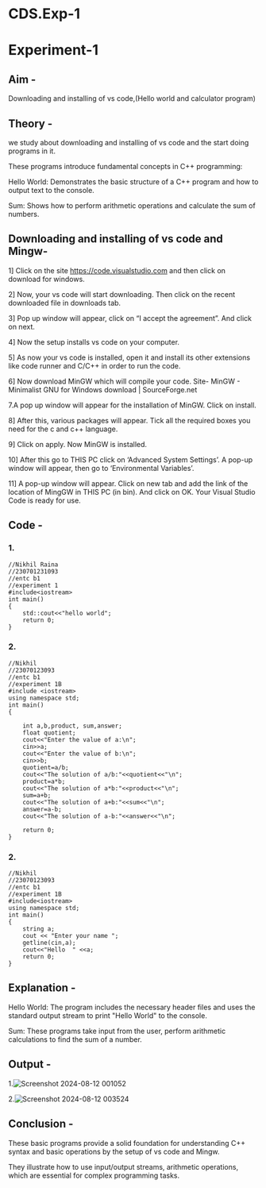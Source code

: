 # CDS.Exp-1
# Experiment-1
## Aim - 
Downloading and installing of vs code,(Hello world and calculator program)

## Theory - 
we study about downloading and installing of vs code and the start doing programs in it.

These programs introduce fundamental concepts in C++ programming:

Hello World: Demonstrates the basic structure of a C++ program and how to output text to the console.

Sum: Shows how to perform arithmetic operations and calculate the sum of numbers.

## Downloading and installing of vs code and Mingw-


1] Click on the site https://code.visualstudio.com and then click on download for windows.

2] Now, your vs code will start downloading. Then click on the recent downloaded file in downloads tab.
 
3] Pop up window will appear, click on “I accept the agreement”. And click on next.
 
4] Now the setup installs vs code on your computer.
 
5] As now your vs code is installed, open it and install its other extensions like code runner and C/C++ in order to run the code. 
 
6] Now download MinGW which will compile your code. Site- MinGW - Minimalist GNU for Windows download | SourceForge.net

7.A pop up window will appear for the installation of MinGW. Click on install.
 
8] After this, various packages will appear. Tick all the required boxes you need for the c and c++ language.
 
9] Click on apply. Now MinGW is installed.
 
10] After this go to THIS PC click on ‘Advanced System Settings’. A pop-up window will appear, then go to ‘Environmental Variables’.
 
11] A pop-up window will appear. Click on new tab and add the link of the location of MingGW in THIS PC (in bin). And click on OK. Your Visual Studio Code is ready for use.

## Code - 
### 1. 
```
//Nikhil Raina 
//230701231093
//entc b1
//experiment 1
#include<iostream>
int main()
{
    std::cout<<"hello world";
    return 0;
}
```

### 2.
```
//Nikhil
//23070123093
//entc b1
//experiment 1B
#include <iostream>
using namespace std;
int main() 
{

    int a,b,product, sum,answer;
    float quotient;
    cout<<"Enter the value of a:\n";
    cin>>a;
    cout<<"Enter the value of b:\n";
    cin>>b;
    quotient=a/b;
    cout<<"The solution of a/b:"<<quotient<<"\n";
    product=a*b;
    cout<<"The solution of a*b:"<<product<<"\n";
    sum=a+b;
    cout<<"The solution of a+b:"<<sum<<"\n";
    answer=a-b;
    cout<<"The solution of a-b:"<<answer<<"\n";

    return 0;
}
```
### 2.
```
//Nikhil
//23070123093
//entc b1
//experiment 1B
#include<iostream>
using namespace std;
int main()
{
    string a;
    cout << "Enter your name ";
    getline(cin,a);
    cout<<"Hello  " <<a;
    return 0;
}
```
## Explanation - 
Hello World: The program includes the necessary header files and uses the standard output stream to print "Hello World" to the console.

Sum: These programs take input from the user, perform arithmetic calculations to find the sum of a number.

## Output -
1.![Screenshot 2024-08-12 001052](https://github.com/user-attachments/assets/d77e246f-fab7-460f-bb25-0c65192fd1f1)

2.![Screenshot 2024-08-12 003524](https://github.com/user-attachments/assets/65afbab7-064d-4d04-b2d2-f7c775328401)



## Conclusion -
These basic programs provide a solid foundation for understanding C++ syntax and basic operations by the setup of vs code and Mingw.

They illustrate how to use input/output streams, arithmetic operations, which are essential for complex programming tasks.
